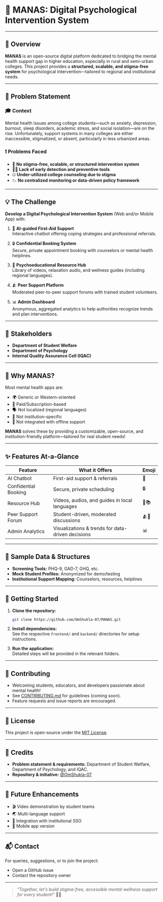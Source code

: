 # 🌱 MANAS: Digital Psychological Intervention System

---

## 🧠 Overview

**MANAS** is an open-source digital platform dedicated to bridging the mental health support gap in higher education, especially in rural and semi-urban colleges. This project provides a **structured, scalable, and stigma-free system** for psychological intervention—tailored to regional and institutional needs.

---

## 🚨 Problem Statement

### 🎓 Context
Mental health issues among college students—such as anxiety, depression, burnout, sleep disorders, academic stress, and social isolation—are on the rise. Unfortunately, support systems in many colleges are either inaccessible, stigmatized, or absent, particularly in less urbanized areas.

### ❗ Problems Faced
- 🚫 **No stigma-free, scalable, or structured intervention system**
- 🕵️‍♂️ **Lack of early detection and preventive tools**
- 🤐 **Under-utilized college counseling due to stigma**
- 📉 **No centralized monitoring or data-driven policy framework**

---

## 💡 The Challenge

**Develop a Digital Psychological Intervention System** (Web and/or Mobile App) with:

1. 🤖 **AI-guided First-Aid Support**  
   Interactive chatbot offering coping strategies and professional referrals.

2. 🔒 **Confidential Booking System**  
   Secure, private appointment booking with counselors or mental health helplines.

3. 🎥 **Psychoeducational Resource Hub**  
   Library of videos, relaxation audio, and wellness guides (including regional languages).

4. 🫂 **Peer Support Platform**  
   Moderated peer-to-peer support forums with trained student volunteers.

5. 📊 **Admin Dashboard**  
   Anonymous, aggregated analytics to help authorities recognize trends and plan interventions.

---

## 👥 Stakeholders
- **Department of Student Welfare**
- **Department of Psychology**
- **Internal Quality Assurance Cell (IQAC)**

---

## 🌟 Why MANAS?

Most mental health apps are:
- 🌍 Generic or Western-oriented
- 💸 Paid/Subscription-based
- 🗣️ Not localized (regional languages)
- 🏫 Not institution-specific
- 🔗 Not integrated with offline support

**MANAS** solves these by providing a customizable, open-source, and institution-friendly platform—tailored for real student needs!

---

## ✨ Features At-a-Glance

| Feature                    | What it Offers                                                        | Emoji |
|----------------------------|----------------------------------------------------------------------|-------|
| AI Chatbot                 | First-aid support & referrals                                        | 🤖    |
| Confidential Booking       | Secure, private scheduling                                           | 🔒    |
| Resource Hub               | Videos, audios, and guides in local languages                        | 🎥📚  |
| Peer Support Forum         | Student-driven, moderated discussions                                | 🫂💬  |
| Admin Analytics            | Visualizations & trends for data-driven decisions                    | 📊    |

---

## 🧩 Sample Data & Structures

- **Screening Tools:** PHQ-9, GAD-7, GHQ, etc.
- **Mock Student Profiles:** Anonymized for demo/testing
- **Institutional Support Mapping:** Counselors, resources, helplines

---

## 🚀 Getting Started

1. **Clone the repository:**
   ```bash
   git clone https://github.com/OmShukla-07/MANAS.git
   ```
2. **Install dependencies:**  
   See the respective `frontend/` and `backend/` directories for setup instructions.

3. **Run the application:**  
   Detailed steps will be provided in the relevant folders.

---

## 🤝 Contributing

- Welcoming students, educators, and developers passionate about mental health!
- See [CONTRIBUTING.md](CONTRIBUTING.md) for guidelines (coming soon).
- Feature requests and issue reports are encouraged.

---

## 📄 License

This project is open-source under the [MIT License](LICENSE).

---

## 🙌 Credits

- **Problem statement & requirements:** Department of Student Welfare, Department of Psychology, and IQAC.
- **Repository & initiative:** [@OmShukla-07](https://github.com/OmShukla-07)

---

## 🔮 Future Enhancements

- 🎬 Video demonstration by student teams
- 🌏 Multi-language support
- 🔐 Integration with institutional SSO
- 📱 Mobile app version

---

## 📬 Contact

For queries, suggestions, or to join the project:
- Open a GitHub issue
- Contact the repository owner

---

> _"Together, let's build stigma-free, accessible mental wellness support for every student!"_ 🌱💚
